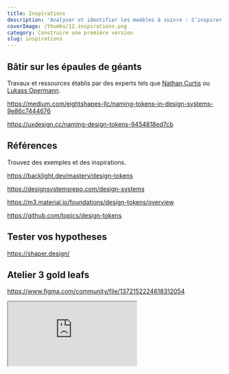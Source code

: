 ```yaml
---
title: Inspirations
description: 'Analyser et identifier les modèles à suivre : S’inspirer pour mieux créer'
coverImage: /thumbs/12.inspirations.png
category: Construire une première version
slug: inspirations
---
```


## Bâtir sur les épaules de géants

Travaux et ressources établis par des experts tels que [Nathan Curtis](https://medium.com/eightshapes-llc/naming-tokens-in-design-systems-9e86c7444676) ou [Lukass Opermann](https://uxdesign.cc/naming-design-tokens-9454818ed7cb).

https://medium.com/eightshapes-llc/naming-tokens-in-design-systems-9e86c7444676

https://uxdesign.cc/naming-design-tokens-9454818ed7cb


## Références

Trouvez des exemples et des inspirations.

https://backlight.dev/mastery/design-tokens

https://designsystemsrepo.com/design-systems

https://m3.material.io/foundations/design-tokens/overview

https://github.com/topics/design-tokens

## Tester vos hypotheses

https://shaper.design/

## Atelier 3 gold leafs

https://www.figma.com/community/file/1372152224618312054

<iframe class="figma-workshop" src="https://embed.figma.com/file/1372152224618312054/hf_embed?community_viewer=true&embed_host=fastma&fuid=958321296977013963&hub_file_id=1372152224618312054&kind=file&viewer=1"></iframe>
